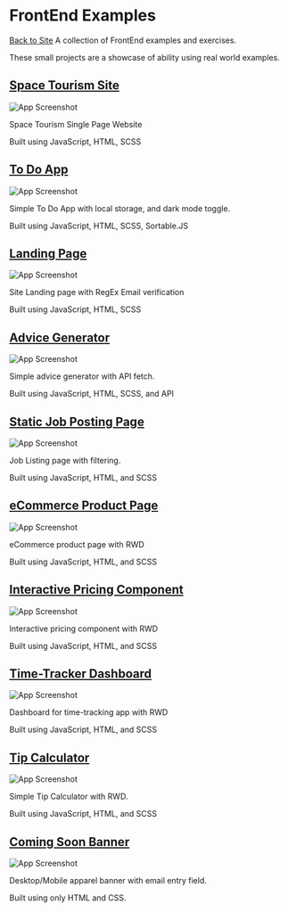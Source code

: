 # FrontEnd Examples
[Back to Site](https://cables97.github.io/)
A collection of FrontEnd examples and exercises.

These small projects are a showcase of ability using real world examples.

## [Space Tourism Site](https://cables97.github.io/FrontEndExercises/space-tourism-website-main/index.html)

![App Screenshot](https://cables97.github.io/FrontEndExercises/space-tourism-website-main/screenshot.jpg)

Space Tourism Single Page Website

Built using JavaScript, HTML, SCSS


## [To Do App](https://cables97.github.io/FrontEndExercises/todo-app-main/index.html)

![App Screenshot](https://cables97.github.io/FrontEndExercises/todo-app-main/images/screenshot.jpg)

Simple To Do App with local storage, and dark mode toggle.

Built using JavaScript, HTML, SCSS, Sortable.JS


## [Landing Page](https://cables97.github.io/FrontEndExercises/manage-landing-page-master/index.html)

![App Screenshot](https://cables97.github.io/FrontEndExercises/manage-landing-page-master/images/screenshot.jpg)

Site Landing page with RegEx Email verification

Built using JavaScript, HTML, SCSS



## [Advice Generator](https://cables97.github.io/FrontEndExercises/advice-generator-app-main/index.html)

![App Screenshot](https://cables97.github.io/FrontEndExercises/advice-generator-app-main/images/screenshot.jpg)

Simple advice generator with API fetch.

Built using JavaScript, HTML, SCSS, and API



## [Static Job Posting Page](https://cables97.github.io/FrontEndExercises/static-job-listings-master/index.html)

![App Screenshot](https://cables97.github.io/FrontEndExercises/static-job-listings-master/images/screenshot.jpg)

Job Listing page with filtering. 

Built using JavaScript, HTML, and SCSS



## [eCommerce Product Page](https://cables97.github.io/FrontEndExercises/ecommerce-product-page-main/index.html)

![App Screenshot](https://cables97.github.io/FrontEndExercises/ecommerce-product-page-main/images/screenshot.jpg)

eCommerce product page with RWD

Built using JavaScript, HTML, and SCSS



## [Interactive Pricing Component](https://cables97.github.io/FrontEndExercises/interactive-pricing-component-main/index.html)

![App Screenshot](https://cables97.github.io/FrontEndExercises/interactive-pricing-component-main/images/screenshot.jpg)

Interactive pricing component with RWD

Built using JavaScript, HTML, and SCSS


## [Time-Tracker Dashboard](https://cables97.github.io/FrontEndExercises/time-tracking-dashboard-main/index.html)

![App Screenshot](https://cables97.github.io/FrontEndExercises/time-tracking-dashboard-main/images/screenshot.jpg)

Dashboard for time-tracking app with RWD

Built using JavaScript, HTML, and SCSS



## [Tip Calculator](https://cables97.github.io/FrontEndExercises/tip-calculator-app-main/index.html)

![App Screenshot](https://cables97.github.io/FrontEndExercises/tip-calculator-app-main/images/screenshot.jpg)

Simple Tip Calculator with RWD.

Built using JavaScript, HTML, and SCSS



## [Coming Soon Banner](https://cables97.github.io/FrontEndExercises/base-apparel-coming-soon-master/index.html)

![App Screenshot](https://cables97.github.io/FrontEndExercises/base-apparel-coming-soon-master/images/screenshot.jpg)

Desktop/Mobile apparel banner with email entry field. 

Built using only HTML and CSS.


